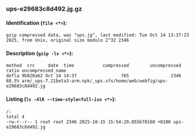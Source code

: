 ### ups-e29683c8d492.jg.gz
#### Identification (`file <*>`):
```
gzip compressed data, was "ups.jg", last modified: Tue Oct 14 13:37:23 2025, from Unix, original size modulo 2^32 2346
```
#### Description (`gzip -lv <*>`):
```
method  crc     date  time           compressed        uncompressed  ratio uncompressed_name
defla 9b820a62 Oct 14 14:37                 765                2346  68.5% arm/_ups-7.21beta3-arm.npk/_ups.sfs/home/web/webfig/ups-e29683c8d492.jg
```
#### Listing (`ls -AlR --time-style=full-iso <*>`):
```
/:
total 4
-rw-r--r-- 1 root root 2346 2025-10-15 15:54:29.855678160 +0100 ups-e29683c8d492.jg
```

